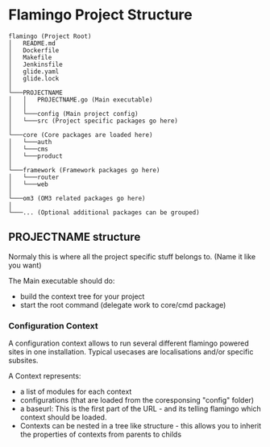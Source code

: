 # Flamingo Project Structure


```
flamingo (Project Root)
│   README.md
│   Dockerfile
│   Makefile
│   Jenkinsfile
│   glide.yaml
│   glide.lock
│
└───PROJECTNAME
│   │   PROJECTNAME.go (Main executable)
│   │
│   └───config (Main project config)
│   └───src (Project specific packages go here)       
│   
└───core (Core packages are loaded here)
│   └───auth
│   └───cms
│   └───product
│
└───framework (Framework packages go here)
│   └───router
│   └───web
│
└───om3 (OM3 related packages go here)
│
└───... (Optional additional packages can be grouped)

```

## PROJECTNAME structure

Normaly this is where all the project specific stuff belongs to.
(Name it like you want)

The Main executable should do:
* build the context tree for your project
* start the root command (delegate work to core/cmd package)

### Configuration Context

A configuration context allows to run several different flamingo powered sites in one installation.
Typical usecases are localisations and/or specific subsites.

A Context represents:
* a list of modules for each context
* configurations (that are loaded from the coresponsing "config" folder)
* a baseurl: This is the first part of the URL - and its telling flamingo which context should be loaded.
* Contexts can be nested in a tree like structure - this allows you to inherit the properties of contexts from parents to childs
